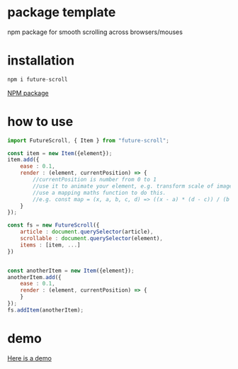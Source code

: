# package template

npm package for smooth scrolling across browsers/mouses

# installation

```javascript
npm i future-scroll
```

[NPM package](https://www.npmjs.com/package/future-scroll)

# how to use

```javascript
import FutureScroll, { Item } from "future-scroll";

const item = new Item({element});
item.add({
    ease : 0.1,
    render : (element, currentPosition) => {
        //currentPosition is number from 0 to 1
        //use it to animate your element, e.g. transform scale of image
        //use a mapping maths function to do this.
        //e.g. const map = (x, a, b, c, d) => ((x - a) * (d - c)) / (b - a) + c;
    }
});

const fs = new FutureScroll({
    article : document.querySelector(article),
    scrollable : document.querySelector(element),
    items : [item, ...]
})


const anotherItem = new Item({element});
anotherItem.add({
    ease : 0.1,
    render : (element, currentPosition) => {
    }
});
fs.addItem(anotherItem);
```

# demo

[Here is a demo](https://gpitot.github.io/smoothscrolldemo/)
